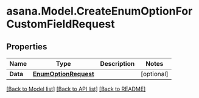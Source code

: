 
# asana.Model.CreateEnumOptionForCustomFieldRequest

## Properties

Name | Type | Description | Notes
------------ | ------------- | ------------- | -------------
**Data** | [**EnumOptionRequest**](EnumOptionRequest.md) |  | [optional] 

[[Back to Model list]](../README.md#documentation-for-models)
[[Back to API list]](../README.md#documentation-for-api-endpoints)
[[Back to README]](../README.md)

